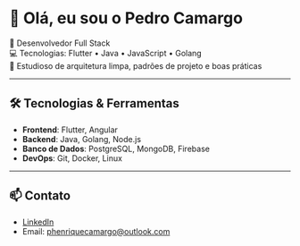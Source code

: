# 👋 Olá, eu sou o Pedro Camargo

🎯 Desenvolvedor Full Stack  
💻 Tecnologias: Flutter • Java • JavaScript • Golang  
🧠 Estudioso de arquitetura limpa, padrões de projeto e boas práticas

---

## 🛠️ Tecnologias & Ferramentas

- **Frontend**: Flutter, Angular
- **Backend**: Java, Golang, Node.js
- **Banco de Dados**: PostgreSQL, MongoDB, Firebase
- **DevOps**: Git, Docker, Linux

---

## 📫 Contato

- [LinkedIn]([https://www.linkedin.com/in/seuusuario](https://www.linkedin.com/in/pedro-henrique-camargo-654412165/))
- Email: phenriquecamargo@outlook.com
